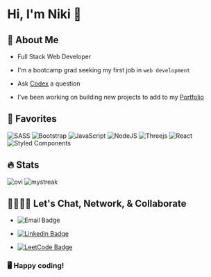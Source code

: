 # Hi, I'm Niki 👋

## 📖 About Me

- Full Stack Web Developer

- I'm a bootcamp grad seeking my first job in `web development`

- Ask [Codex](https://codex-ai-lovat.vercel.app/) a question 

- I've been working on building new projects to add to my [Portfolio](https://nrennercodes.com/)

## 💛 Favorites

![SASS](https://img.shields.io/badge/SASS-hotpink.svg?style=for-the-badge&logo=SASS&logoColor=white)
![Bootstrap](https://img.shields.io/badge/bootstrap-%23563D7C.svg?style=for-the-badge&logo=bootstrap&logoColor=white)
![JavaScript](https://img.shields.io/badge/javascript-%23323330.svg?style=for-the-badge&logo=javascript&logoColor=%23F7DF1E)
![NodeJS](https://img.shields.io/badge/node.js-6DA55F?style=for-the-badge&logo=node.js&logoColor=white)
![Threejs](https://img.shields.io/badge/threejs-black?style=for-the-badge&logo=three.js&logoColor=white)
![React](https://img.shields.io/badge/react-%2320232a.svg?style=for-the-badge&logo=react&logoColor=%2361DAFB)
![Styled Components](https://img.shields.io/badge/styled--components-DB7093?style=for-the-badge&logo=styled-components&logoColor=white)

## 🔥 Stats 

<img src="https://github-readme-stats.vercel.app/api/top-langs?username=nrenner0211&show_icons=true&locale=en&layout=compact&theme=nightowl" alt="ovi" />

<img src="https://github-readme-streak-stats.herokuapp.com/?user=nrenner0211&theme=nightowl" alt="mystreak"/>

## 🫱🏻‍🫲🏾 Let's Chat, Network, & Collaborate

- ![Email Badge](https://img.shields.io/badge/nrenner@nrennercodes.com-D14836?style=for-the-badge&logo=gmail&logoColor=white)

- [![Linkedin Badge](https://img.shields.io/badge/nrenner0211-0077B5?style=for-the-badge&logo=linkedin&logoColor=white&link=https://www.linkedin.com/in/nicolette-renner/)](https://www.linkedin.com/in/nicolette-renner/)

- [![LeetCode Badge](https://img.shields.io/badge/-LeetCode-FFA116?style=for-the-badge&logo=LeetCode&logoColor=black&link=https://www.leetcode.com/nrenner0211/)](https://www.leetcode.com/nrenner0211/)

### 🖥️ Happy coding!
